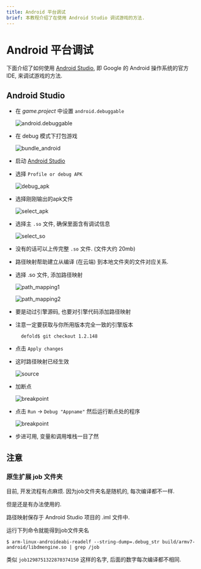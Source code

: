 ```yaml
---
title: Android 平台调试
brief: 本教程介绍了在使用 Android Studio 调试游戏的方法.
---
```


# Android 平台调试

下面介绍了如何使用 [Android Studio](https://developer.android.com/studio/), 即 Google 的 Android 操作系统的官方 IDE, 来调试游戏的方法.

## Android Studio

* 在 *game.project* 中设置 `android.debuggable`

	![android.debuggable](images/extensions/debugging/android/game_project_debuggable.png)

* 在 debug 模式下打包游戏

	![bundle_android](images/extensions/debugging/android/bundle_android.png)

* 启动 [Android Studio](https://developer.android.com/studio/)

* 选择 `Profile or debug APK`

	![debug_apk](images/extensions/debugging/android/android_profile_or_debug.png)

* 选择刚刚输出的apk文件

	![select_apk](images/extensions/debugging/android/android_select_apk.png)

* 选择主 `.so` 文件, 确保里面含有调试信息

	![select_so](images/extensions/debugging/android/android_missing_symbols.png)

* 没有的话可以上传完整 `.so` 文件. (文件大约 20mb)

* 路径映射帮助建立从编译 (在云端) 到本地文件夹的文件对应关系.

* 选择 .so 文件, 添加路径映射

	![path_mapping1](images/extensions/debugging/android/path_mappings_android.png)

	![path_mapping2](images/extensions/debugging/android/path_mappings_android2.png)

* 要是动过引擎源码, 也要对引擎代码添加路径映射

* 注意一定要获取与你所用版本完全一致的引擎版本

		defold$ git checkout 1.2.148

* 点击 `Apply changes`

* 这时路径映射已经生效

	![source](images/extensions/debugging/android/source_mappings_android.png)

* 加断点

	![breakpoint](images/extensions/debugging/android/breakpoint_android.png)

* 点击 `Run` -> `Debug "Appname"` 然后运行断点处的程序

	![breakpoint](images/extensions/debugging/android/callstack_variables_android.png)

* 步进可用, 变量和调用堆栈一目了然


## 注意

### 原生扩展 job 文件夹

目前, 开发流程有点麻烦. 因为job文件夹名是随机的, 每次编译都不一样.

但是还是有办法使用的.

路径映射保存于 Android Studio 项目的 <project>.iml 文件中.

运行下列命令就能得到job文件夹名

	$ arm-linux-androideabi-readelf --string-dump=.debug_str build/armv7-android/libdmengine.so | grep /job

类似 `job1298751322870374150` 这样的名字, 后面的数字每次编译都不相同.

